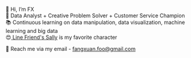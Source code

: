 👋 Hi, I’m FX <br>
🌱 Data Analyst + Creative Problem Solver + Customer Service Champion <br>
📚 Continuous learning on data manipulation, data visualization, machine learning and big data <br>
😍<a href="https://store.linefriends.com/collections/sally"> Line Friend's Sally</a> is my favorite character

📧 Reach me via my email - fangxuan.foo@gmail.com
<!---
foofx88/foofx88 is a ✨ special ✨ repository because its `README.md` (this file) appears on your GitHub profile.
You can click the Preview link to take a look at your changes.
--->
